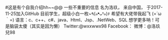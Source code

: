#这是有个自我介绍hh~~@@
一些不重要的信息
名为洛玖，
来自中国，
于2017-11-25加入GitHub
目前学生，超级小白一枚~٩(๑❛ᴗ❛๑)۶
希望有大佬带我起飞 (=´ω｀=)
语言：c、c++、c#、java、Html、Jsp、.NetWeb、SQL
想学更多呐！可是脑袋太傻（其实是因为懒）
Twitter:@wxxwwx98
Facebook：
微博：@洛玖兒98
